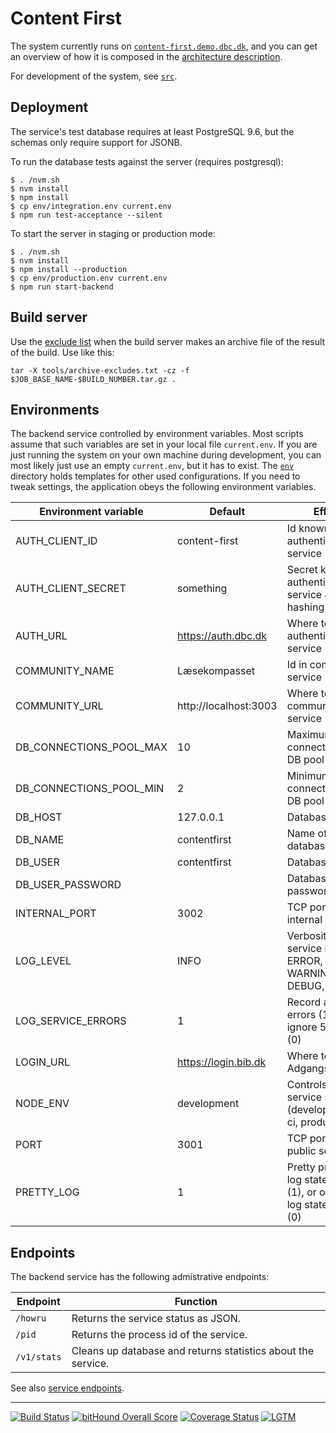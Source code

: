 # Content First

The system currently runs on [`content-first.demo.dbc.dk`](http://content-first.demo.dbc.dk), and you can get an overview of how it is composed in the [architecture description](doc/content-first-achitecture.pdf).

For development of the system, see [`src`](src/readme.md).

## Deployment

The service's test database requires at least PostgreSQL 9.6, but the schemas only require support for JSONB.

To run the database tests against the server (requires postgresql):

    $ . /nvm.sh
    $ nvm install
    $ npm install
    $ cp env/integration.env current.env
    $ npm run test-acceptance --silent

To start the server in staging or production mode:

    $ . /nvm.sh
    $ nvm install
    $ npm install --production
    $ cp env/production.env current.env
    $ npm run start-backend

## Build server

Use the [exclude list](./tools/archive-excludes.txt) when the build server makes an archive file of the result of the build.  Use like this: 

    tar -X tools/archive-excludes.txt -cz -f $JOB_BASE_NAME-$BUILD_NUMBER.tar.gz .


## Environments

The backend service controlled by environment variables.  Most scripts assume that such variables are set in your local file `current.env`.  If you are just running the system on your own machine during development, you can most likely just use an empty `current.env`, but it has to exist.  The [`env`](env/) directory holds templates for other used configurations.  If you need to tweak settings, the application obeys the following environment variables.

| Environment variable    | Default      | Effect                           |
| ----------------------- | ------------ | -------------------------------- |
| AUTH_CLIENT_ID          | content-first | Id known to authentication service |
| AUTH_CLIENT_SECRET      | something    | Secret known to authentication service & salt for hashing |
| AUTH_URL                | https://auth.dbc.dk | Where to contact authentication service |
| COMMUNITY_NAME          | Læsekompasset | Id in community service         |
| COMMUNITY_URL           | http://localhost:3003 | Where to contact community service    |
| DB_CONNECTIONS_POOL_MAX | 10           | Maximum connections in DB pool   |
| DB_CONNECTIONS_POOL_MIN | 2            | Minimum connections in DB pool   |
| DB_HOST                 | 127.0.0.1    | Database host                    |
| DB_NAME                 | contentfirst | Name of the database             |
| DB_USER                 | contentfirst | Database user                    |
| DB_USER_PASSWORD        |              | Database password                |
| INTERNAL_PORT           | 3002         | TCP port for the internal service |
| LOG_LEVEL               | INFO         | Verbosity of service log (OFF, ERROR, WARN, WARNING, INFO, DEBUG, TRACE) |
| LOG_SERVICE_ERRORS      | 1            | Record all 5xx errors (1), or ignore 5xx errors (0) |
| LOGIN_URL               | https://login.bib.dk | Where to contact Adgangsplatform |
| NODE_ENV                | development  | Controls other service settings (development, ci, production) |
| PORT                    | 3001         | TCP port for the public service  |
| PRETTY_LOG              | 1            | Pretty printed log statements (1), or one-line log statements (0) |


## Endpoints

The backend service has the following admistrative endpoints:

| Endpoint    | Function |
| ----------- | -------- |
| `/howru`    | Returns the service status as JSON. |
| `/pid`      | Returns the process id of the service. |
| `/v1/stats` | Cleans up database and returns statistics about the service. |

See also [service endpoints](doc/endpoints.md).

----

[![Build Status](https://travis-ci.org/DBCDK/content-first.svg?branch=master)](https://travis-ci.org/DBCDK/content-first)
[![bitHound Overall Score](https://www.bithound.io/github/DBCDK/content-first/badges/score.svg)](https://www.bithound.io/github/DBCDK/content-first)
[![Coverage Status](https://coveralls.io/repos/github/DBCDK/content-first/badge.svg?branch=master)](https://coveralls.io/github/DBCDK/content-first?branch=master)
[![LGTM](https://img.shields.io/badge/lgtm-analysed-blue.svg)](https://lgtm.com/projects/g/DBCDK/content-first)

